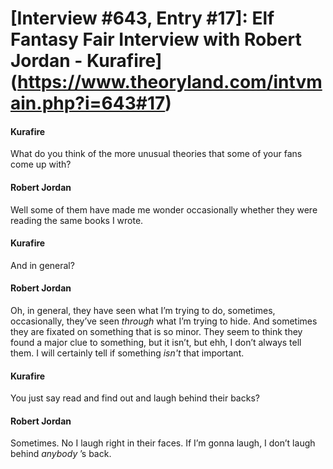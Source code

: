 # [Interview #643, Entry #17]: Elf Fantasy Fair Interview with Robert Jordan - Kurafire](https://www.theoryland.com/intvmain.php?i=643#17)

#### Kurafire

What do you think of the more unusual theories that some of your fans come up with?

#### Robert Jordan

Well some of them have made me wonder occasionally whether they were reading the same books I wrote.

#### Kurafire

And in general?

#### Robert Jordan

Oh, in general, they have seen what I’m trying to do, sometimes, occasionally, they’ve seen
*through*
what I’m trying to hide. And sometimes they are fixated on something that is so minor. They seem to think they found a major clue to something, but it isn’t, but ehh, I don’t always tell them. I will certainly tell if something
*isn't*
that important.

#### Kurafire

You just say read and find out and laugh behind their backs?

#### Robert Jordan

Sometimes. No I laugh right in their faces. If I’m gonna laugh, I don’t laugh behind
*anybody*
’s back.

